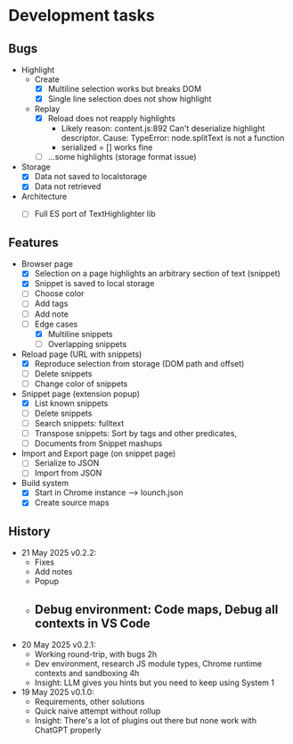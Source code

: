 # Development tasks

## Bugs

- Highlight
  - Create
    - [x] Multiline selection works but breaks DOM
    - [x] Single line selection does not show highlight
  - Replay
    - [x] Reload does not reapply highlights
      - Likely reason: content.js:892 Can't deserialize highlight descriptor. Cause: TypeError: node.splitText is not a function
      - serialized = [] works fine
    - [ ] ...some highlights (storage format issue)
- Storage
  - [x] Data not saved to localstorage
  - [x] Data not retrieved
- Architecture
  - [ ] Full ES port of TextHighlighter lib


## Features

- Browser page
  - [x] Selection on a page highlights an arbitrary section of text (snippet)
  - [x] Snippet is saved to local storage
  - [ ] Choose color
  - [ ] Add tags
  - [ ] Add note
  - [ ] Edge cases
    - [x] Multiline snippets
    - [ ] Overlapping snippets
- Reload page (URL with snippets)
  - [x] Reproduce selection from storage (DOM path and offset)
  - [ ] Delete snippets
  - [ ] Change color of snippets
- Snippet page (extension popup)
  - [x] List known snippets
  - [ ] Delete snippets
  - [ ] Search snippets: fulltext
  - [ ] Transpose snippets: Sort by tags and other predicates, 
  - [ ] Documents from Snippet mashups
- Import and Export page (on snippet page)
  - [ ] Serialize to JSON
  - [ ] Import from JSON
- Build system
  - [x] Start in Chrome instance --> lounch.json
  - [x] Create source maps

## History

- 21 May 2025  v0.2.2:
  - Fixes
  - Add notes
  - Popup
  - Debug environment: Code maps, Debug all contexts in VS Code
    - 
- 20 May 2025  v0.2.1:
  - Working round-trip, with bugs 2h
  - Dev environment, research JS module types, Chrome runtime contexts and sandboxing 4h
  - Insight: LLM gives you hints but you need to keep using System 1
- 19 May 2025  v0.1.0:
  - Requirements, other solutions
  - Quick naive attempt without rollup
  - Insight: There's a lot of plugins out there but none work with ChatGPT properly
